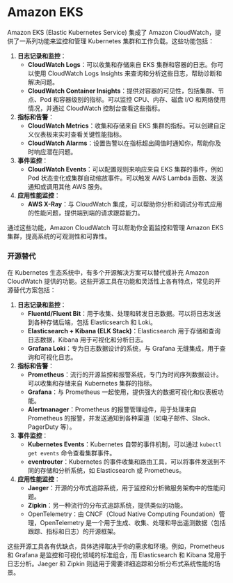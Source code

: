 # Amazon EKS

Amazon EKS (Elastic Kubernetes Service) 集成了 Amazon CloudWatch，提供了一系列功能来监控和管理 Kubernetes 集群和工作负载。这些功能包括：

1. **日志记录和监控**：
   * **CloudWatch Logs**：可以收集和存储来自 EKS 集群和容器的日志。你可以使用 CloudWatch Logs Insights 来查询和分析这些日志，帮助诊断和解决问题。
   * **CloudWatch Container Insights**：提供对容器的可见性，包括集群、节点、Pod 和容器级别的指标。可以监控 CPU、内存、磁盘 I/O 和网络使用情况，并通过 CloudWatch 控制台查看这些指标。
2. **指标和告警**：
   * **CloudWatch Metrics**：收集和存储来自 EKS 集群的指标。可以创建自定义仪表板来实时查看关键性能指标。
   * **CloudWatch Alarms**：设置告警以在指标超出阈值时通知你，帮助你及时响应潜在问题。
3. **事件监控**：
   * **CloudWatch Events**：可以配置规则来响应来自 EKS 集群的事件，例如 Pod 状态变化或集群自动缩放事件。可以触发 AWS Lambda 函数、发送通知或调用其他 AWS 服务。
4. **应用性能监控**：
   * **AWS X-Ray**：与 CloudWatch 集成，可以帮助你分析和调试分布式应用的性能问题，提供端到端的请求跟踪能力。

通过这些功能，Amazon CloudWatch 可以帮助你全面监控和管理 Amazon EKS 集群，提高系统的可观测性和可靠性。



### 开源替代

在 Kubernetes 生态系统中，有多个开源解决方案可以替代或补充 Amazon CloudWatch 提供的功能。这些开源工具在功能和灵活性上各有特点，常见的开源替代方案包括：

1. **日志记录和监控**：
   * **Fluentd/Fluent Bit**：用于收集、处理和转发日志数据。可以将日志发送到各种存储后端，包括 Elasticsearch 和 Loki。
   * **Elasticsearch + Kibana (ELK Stack)**：Elasticsearch 用于存储和查询日志数据，Kibana 用于可视化和分析日志。
   * **Grafana Loki**：专为日志数据设计的系统，与 Grafana 无缝集成，用于查询和可视化日志。
2. **指标和告警**：
   * **Prometheus**：流行的开源监控和报警系统，专门为时间序列数据设计。可以收集和存储来自 Kubernetes 集群的指标。
   * **Grafana**：与 Prometheus 一起使用，提供强大的数据可视化和仪表板功能。
   * **Alertmanager**：Prometheus 的报警管理组件，用于处理来自 Prometheus 的报警，并发送通知到各种渠道（如电子邮件、Slack、PagerDuty 等）。
3. **事件监控**：
   * **Kubernetes Events**：Kubernetes 自带的事件机制，可以通过 `kubectl get events` 命令查看集群事件。
   * **eventrouter**：Kubernetes 的事件收集和路由工具，可以将事件发送到不同的存储和分析系统，如 Elasticsearch 或 Prometheus。
4. **应用性能监控**：
   * **Jaeger**：开源的分布式追踪系统，用于监控和分析微服务架构中的性能问题。
   * **Zipkin**：另一种流行的分布式追踪系统，提供类似的功能。
   * OpenTelemetry：由 CNCF（Cloud Native Computing Foundation）管理，OpenTelemetry 是一个用于生成、收集、处理和导出遥测数据（包括跟踪、指标和日志）的开源框架。

这些开源工具各有优缺点，具体选择取决于你的需求和环境。例如，Prometheus 和 Grafana 是监控和可视化领域的标准组合，而 Elasticsearch 和 Kibana 常用于日志分析。Jaeger 和 Zipkin 则适用于需要详细追踪和分析分布式系统性能的场景。
